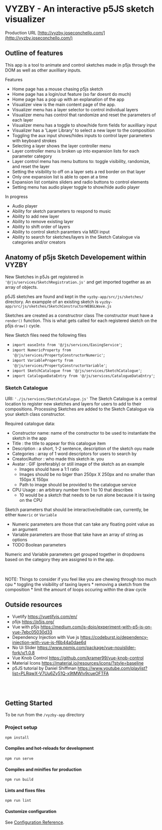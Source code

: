 # VYZBY - An interactive p5JS sketch visualizer

Production URL [http://vyzby.joseconchello.com/](http://vyzby.joseconchello.com/)

## Outline of features
  This app is a tool to animate and control sketches made in p5js through the DOM as well as other auxilliary inputs.
  
  Features 
  
  * Home page has a mouse chasing p5js sketch
  * Home page has a login/out feature (so far doesnt do much)
  * Home page has a pop up with an explanation of the app
  * Visualizer view is the main content page of the app.
  * Visualizer menu has a layer selector to control individual layers
  * Visualizer menu has control that randomize and reset the parameters of each layer
  * Visualizer menu has a toggle to show/hide form fields for auxilliary input
  * Visualizer has a 'Layer Library' to select a new layer to the composition
  * Toggling the aux input shows/hides inputs to control layer parameters with keyboard strokes
  * Selecting a layer shows the layer controller menu
  * Layer controller menu is broken up into expansion lists for each parameter category
  * Layer control menu has menu buttons to: toggle visibility, randomize, and reset the layer
  * Setting the visibility to off on a layer sets a red border on that layer
  * Only one expansion list is able to open at a time
  * Expansion list contains sliders and radio buttons to control elements
  * Setting menu has audio player toggle to show/hide audio player
    
    
  In progress
  * Audio player
  * Ability for sketch parameters to respond to music
  * Ability to add new layer
  * Ability to remove existing layer
  * Ability to shift order of layers
  * Ability to control sketch paramters via MIDI input
  * Ability to search for sketches/layers in the Sketch Catalogue via categories and/or creators
  

## Anatomy of p5js Sketch Developement within VYZBY
New Sketches in p5Js get registered in `'@/js/services/SketchRegistration.js'` and get imported together as an array of objects.

p5JS sketches are found and kept in the `vyzby-app/src/js/sketches/` directory.  An exampple of an existing sketch is `vyzby-app/src/js/sketches/SketchConstructorWEBGLWave.js`

Sketches are created as a constructror class
The constructor must have a `render()` function.  This is what gets called for each registered sketch on the p5js `draw()` cycle.

New Sketch files need the following files 
* `import easeInto from '@/js/services/EasingService'`;
* `import NumericProperty from '@/js/services/PropertyConstructorNumeric'`;
* `import VariableProperty from '@/js/services/PropertyConstructorVariable'`;
* `import SketchCatalogue from '@/js/services/SketchCatalogue'`;
* `import CatalogueDataEntry from '@/js/services/CatalogueDataEntry'`;

### Sketch Catalogue
URI: `'./js/services/SketchCatalogue.js'`
The Sketch Catalogue is a central location to register new sketches and layers for users to add to their compositions.
Processing Sketches are added to the Sketch Catalogue via your sketch class constructor.

Required catalogue data:
  * Constructor name: name of the constructor to be used to instantiate the sketch in the app 
  * Title           : the title to appear for this catalogue item
  * Description     : a short, 1-2 sentence, description of the sketch oyu made
  * Categories      : array of 1 word descriptors for users to search by
  * Creator/Author  : who made this sketch ie. you
  * Avatar          : GIF (preferably) or still image of the sketch as an example
    * Images should have a 1:1 ratio
    * Images should be no biger than 250px X 250px and no smaller than 150px X 150px
    * Path to image should be provided to the catalogue service
  * CPU Usage       : an arbitrary number from 1 to 10 that describes
    * 10 would be a sketch that needs to be run alone because it is taxing on the CPU



Sketch parameters that should be interactive/editable can, currently, be either `Numeric` or `Variable`

* Numeric parameters are those that can take any floating point value as an argument
* Variable parameters are those that take have an array of string as options
* TODO Boolean parameters

Numeric and Variable parameters get grouped together in dropdowns based on the category they are assigned to in the app.

<br>
<br>
NOTE: Things to consider if you feel like you are chewing through too much cpu
* toggling the visibility of taxing layers
* removing a sketch from the composition
* limit the amount of loops occuring within the draw cycle


## Outside resources
 * Vuetify https://vuetifyjs.com/en/
 * p5js https://p5js.org/
 * Vue with p5js https://medium.com/js-dojo/experiment-with-p5-js-on-vue-7ebc05030d33
 * Dependency Injection with Vue js https://codeburst.io/dependency-injection-with-vue-js-f6b44a0dae6d
 * No Ui Slider https://www.npmjs.com/package/vue-nouislider-fork/v/1.0.8
 * Vue Knob Control https://github.com/kramer99/vue-knob-control 
 * Material Icons https://material.io/resources/icons/?style=baseline
 * p5JS tutorial by Daniel Shiffman https://www.youtube.com/playlist?list=PLRqwX-V7Uu6Zy51Q-x9tMWIv9cueOFTFA 

<br>
<br>

## Getting Started
To be run from the `/vyzby-app` directory
### Project setup
```
npm install
```

#### Compiles and hot-reloads for development
```
npm run serve
```

#### Compiles and minifies for production
```
npm run build
```

#### Lints and fixes files
```
npm run lint
```

#### Customize configuration
See [Configuration Reference](https://cli.vuejs.org/config/).
